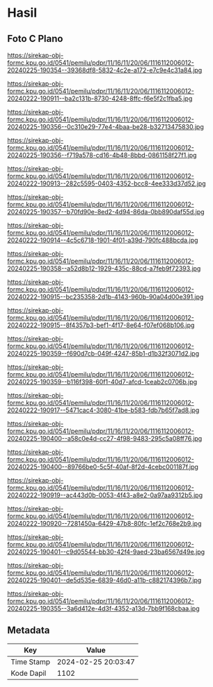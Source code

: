 # Hasil

## Foto C Plano

https://sirekap-obj-formc.kpu.go.id/0541/pemilu/pdpr/11/16/11/20/06/1116112006012-20240225-190354--39368df8-5832-4c2e-a172-e7c9e4c31a84.jpg

https://sirekap-obj-formc.kpu.go.id/0541/pemilu/pdpr/11/16/11/20/06/1116112006012-20240222-190911--ba2c131b-8730-4248-8ffc-f6e5f2c1fba5.jpg

https://sirekap-obj-formc.kpu.go.id/0541/pemilu/pdpr/11/16/11/20/06/1116112006012-20240225-190356--0c310e29-77e4-4baa-be28-b32713475830.jpg

https://sirekap-obj-formc.kpu.go.id/0541/pemilu/pdpr/11/16/11/20/06/1116112006012-20240225-190356--f719a578-cd16-4b48-8bbd-0861158f27f1.jpg

https://sirekap-obj-formc.kpu.go.id/0541/pemilu/pdpr/11/16/11/20/06/1116112006012-20240222-190913--282c5595-0403-4352-bcc8-4ee333d37d52.jpg

https://sirekap-obj-formc.kpu.go.id/0541/pemilu/pdpr/11/16/11/20/06/1116112006012-20240225-190357--b70fd90e-8ed2-4d94-86da-0bb890daf55d.jpg

https://sirekap-obj-formc.kpu.go.id/0541/pemilu/pdpr/11/16/11/20/06/1116112006012-20240222-190914--4c5c6718-1901-4f01-a39d-790fc488bcda.jpg

https://sirekap-obj-formc.kpu.go.id/0541/pemilu/pdpr/11/16/11/20/06/1116112006012-20240225-190358--a52d8b12-1929-435c-88cd-a7feb9f72393.jpg

https://sirekap-obj-formc.kpu.go.id/0541/pemilu/pdpr/11/16/11/20/06/1116112006012-20240222-190915--bc235358-2d1b-4143-960b-90a04d00e391.jpg

https://sirekap-obj-formc.kpu.go.id/0541/pemilu/pdpr/11/16/11/20/06/1116112006012-20240222-190915--8f4357b3-bef1-4f17-8e64-f07ef068b106.jpg

https://sirekap-obj-formc.kpu.go.id/0541/pemilu/pdpr/11/16/11/20/06/1116112006012-20240225-190359--f690d7cb-049f-4247-85b1-d1b32f3071d2.jpg

https://sirekap-obj-formc.kpu.go.id/0541/pemilu/pdpr/11/16/11/20/06/1116112006012-20240225-190359--b116f398-60f1-40d7-afcd-1ceab2c0706b.jpg

https://sirekap-obj-formc.kpu.go.id/0541/pemilu/pdpr/11/16/11/20/06/1116112006012-20240222-190917--5471cac4-3080-41be-b583-fdb7b65f7ad8.jpg

https://sirekap-obj-formc.kpu.go.id/0541/pemilu/pdpr/11/16/11/20/06/1116112006012-20240225-190400--a58c0e4d-cc27-4f98-9483-295c5a08ff76.jpg

https://sirekap-obj-formc.kpu.go.id/0541/pemilu/pdpr/11/16/11/20/06/1116112006012-20240225-190400--89766be0-5c5f-40af-8f2d-4cebc001187f.jpg

https://sirekap-obj-formc.kpu.go.id/0541/pemilu/pdpr/11/16/11/20/06/1116112006012-20240222-190919--ac443d0b-0053-4f43-a8e2-0a97aa9312b5.jpg

https://sirekap-obj-formc.kpu.go.id/0541/pemilu/pdpr/11/16/11/20/06/1116112006012-20240222-190920--7281450a-6429-47b8-80fc-1ef2c768e2b9.jpg

https://sirekap-obj-formc.kpu.go.id/0541/pemilu/pdpr/11/16/11/20/06/1116112006012-20240225-190401--c9d05544-bb30-42f4-9aed-23ba6567d49e.jpg

https://sirekap-obj-formc.kpu.go.id/0541/pemilu/pdpr/11/16/11/20/06/1116112006012-20240225-190401--de5d535e-6839-46d0-a11b-c882174396b7.jpg

https://sirekap-obj-formc.kpu.go.id/0541/pemilu/pdpr/11/16/11/20/06/1116112006012-20240225-190355--3a6d412e-4d3f-4352-a13d-7bb9f168cbaa.jpg


## Metadata

| Key        | Value               |
| ---------- | ------------------- |
| Time Stamp | 2024-02-25 20:03:47 |
| Kode Dapil | 1102                |



